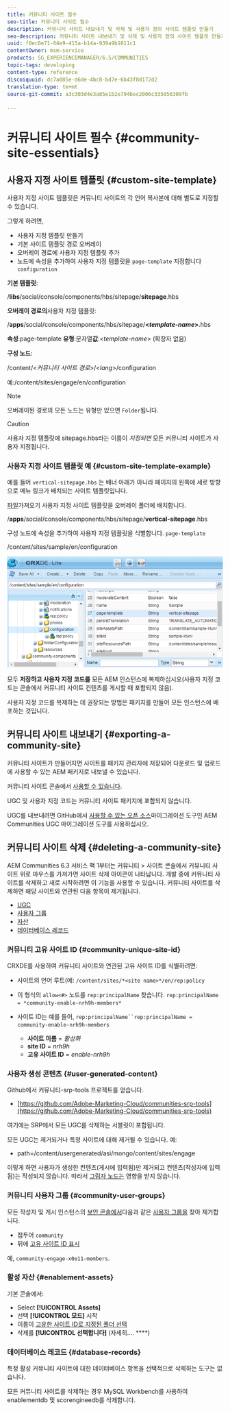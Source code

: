 ```yaml
---
title: 커뮤니티 사이트 필수
seo-title: 커뮤니티 사이트 필수
description: 커뮤니티 사이트 내보내기 및 삭제 및 사용자 정의 사이트 템플릿 만들기
seo-description: 커뮤니티 사이트 내보내기 및 삭제 및 사용자 정의 사이트 템플릿 만들기
uuid: f0ec0e71-64e9-415a-b14a-939a9b1611c1
contentOwner: msm-service
products: SG_EXPERIENCEMANAGER/6.5/COMMUNITIES
topic-tags: developing
content-type: reference
discoiquuid: dc7a085e-d6de-4bc8-bd7e-6b43f8d172d2
translation-type: tm+mt
source-git-commit: a3c303d4e3a85e1b2e794bec2006c335056309fb

---
```



# 커뮤니티 사이트 필수 {#community-site-essentials}

## 사용자 지정 사이트 템플릿 {#custom-site-template}

사용자 지정 사이트 템플릿은 커뮤니티 사이트의 각 언어 복사본에 대해 별도로 지정할 수 있습니다.

그렇게 하려면,

* 사용자 지정 템플릿 만들기
* 기본 사이트 템플릿 경로 오버레이
* 오버레이 경로에 사용자 지정 템플릿 추가
* 노드에 속성을 추가하여 사용자 지정 템플릿을 `page-template` 지정합니다 `configuration`

**기본 템플릿**:

/**libs**/social/console/components/hbs/sitepage/**sitepage**.hbs

**오버레이 경로의**&#x200B;사용자 지정 템플릿:

/**apps**/social/console/components/hbs/sitepage/**&lt;*template-name*>**.hbs

**속성**:page-template **유형**:문자열&#x200B;**값**:&lt;*template-name*> (확장자 없음)

**구성 노드**:

/content/&lt;*커뮤니티 사이트 경로*>/&lt;*lang*>/configuration

예:/content/sites/engage/en/configuration

>[!NOTE]
>
>오버레이된 경로의 모든 노드는 유형만 있으면 `Folder`됩니다.

>[!CAUTION]
>
>사용자 지정 템플릿에 sitepage.hbs라는 이름이 *지정되면* 모든 커뮤니티 사이트가 사용자 지정됩니다.

### 사용자 지정 사이트 템플릿 예 {#custom-site-template-example}

예를 들어 `vertical-sitepage.hbs` 는 배너 아래가 아니라 페이지의 왼쪽에 세로 방향으로 메뉴 링크가 배치되는 사이트 템플릿입니다.

[파일](assets/vertical-sitepage.hbs)가져오기 사용자 지정 사이트 템플릿을 오버레이 폴더에 배치합니다.

/**apps**/social/console/components/hbs/sitepage/**vertical-sitepage**.hbs

구성 노드에 속성을 추가하여 사용자 지정 템플릿을 식별합니다. `page-template`

/content/sites/sample/en/configuration

![chlimage_1-80](assets/chlimage_1-80.png)

모두 **저장하고 사용자 지정 코드를** 모든 AEM 인스턴스에 복제하십시오(사용자 지정 코드는 콘솔에서 커뮤니티 사이트 컨텐츠를 게시할 때 포함되지 않음).

사용자 지정 코드를 복제하는 데 권장되는 방법은 패키지를 [](../../help/sites-administering/package-manager.md#creating-a-new-package) 만들어 모든 인스턴스에 배포하는 것입니다.

## 커뮤니티 사이트 내보내기 {#exporting-a-community-site}

커뮤니티 사이트가 만들어지면 사이트를 패키지 관리자에 저장되어 다운로드 및 업로드에 사용할 수 있는 AEM 패키지로 내보낼 수 있습니다.

커뮤니티 사이트 콘솔에서 [사용할 수 있습니다](sites-console.md#exporting-the-site).

UGC 및 사용자 지정 코드는 커뮤니티 사이트 패키지에 포함되지 않습니다.

UGC를 내보내려면 GitHub에서 [사용할 수 있는 오픈 소스](https://github.com/Adobe-Marketing-Cloud/communities-ugc-migration)마이그레이션 도구인 AEM Communities UGC 마이그레이션 도구를 사용하십시오.

## 커뮤니티 사이트 삭제 {#deleting-a-community-site}

AEM Communities 6.3 서비스 팩 1부터는 커뮤니티 > 사이트 콘솔에서 커뮤니티 사이트 위로 마우스를 가져가면 사이트 삭제 아이콘이 나타납니다. 개발 중에 커뮤니티 사이트를 삭제하고 새로 시작하려면 이 기능을 사용할 수 있습니다. 커뮤니티 사이트를 삭제하면 해당 사이트와 연관된 다음 항목이 제거됩니다.

* [UGC](#user-generated-content)
* [사용자 그룹](#community-user-groups)
* [자산](#enablement-assets)
* [데이터베이스 레코드](#database-records)

### 커뮤니티 고유 사이트 ID {#community-unique-site-id}

CRXDE를 사용하여 커뮤니티 사이트와 연관된 고유 사이트 ID를 식별하려면:

* 사이트의 언어 루트(예: `/content/sites/*<site name>*/en/rep:policy`

* 이 형식의 `allow<#>` 노드를 `rep:principalName` 찾습니다. `rep:principalName = *community-enable-nrh9h-members*`

* 사이트 ID는 예를 들어, `rep:principalName``rep:principalName = community-enable-nrh9h-members`

   * **사이트 이름** = *활성화*
   * **site ID** = *nrh9h*
   * **고유 사이트 ID** = *enable-nrh9h*

### 사용자 생성 콘텐츠 {#user-generated-content}

Github에서 커뮤니티-srp-tools 프로젝트를 얻습니다.

* [https://github.com/Adobe-Marketing-Cloud/communities-srp-tools](https://github.com/Adobe-Marketing-Cloud/communities-srp-tools)

여기에는 SRP에서 모든 UGC를 삭제하는 서블릿이 포함됩니다.

모든 UGC는 제거되거나 특정 사이트에 대해 제거될 수 있습니다. 예:

* path=/content/usergenerated/asi/mongo/content/sites/engage

이렇게 하면 사용자가 생성한 컨텐츠(게시에 입력됨)만 제거되고 컨텐츠(작성자에 입력됨)는 작성되지 않습니다. 따라서 [그림자 노드는](srp.md#shadownodes) 영향을 받지 않습니다.

### 커뮤니티 사용자 그룹 {#community-user-groups}

모든 작성자 및 게시 인스턴스의 [보안 콘솔에서](../../help/sites-administering/security.md)다음과 같은 [사용자 그룹을](users.md) 찾아 제거합니다.

* 접두어 `community`
* 뒤에 [고유 사이트 ID 표시](#community-unique-site-id)

예, `community-engage-x0e11-members`.

### 활성 자산 {#enablement-assets}

기본 콘솔에서:

* Select **[!UICONTROL Assets]**
* 선택 **[!UICONTROL 모드]** 시작
* 이름이 [고유한 사이트 ID로 지정된 폴더 선택](#community-unique-site-id)
* 삭제를 **[!UICONTROL 선택합니다]** (자세히.... ****)

### 데이터베이스 레코드 {#database-records}

특정 활성 커뮤니티 사이트에 대한 데이터베이스 항목을 선택적으로 삭제하는 도구는 없습니다.

모든 커뮤니티 사이트를 삭제하는 경우 MySQL Workbench를 사용하여 enablementdb 및 scorengineedb를 삭제합니다.
